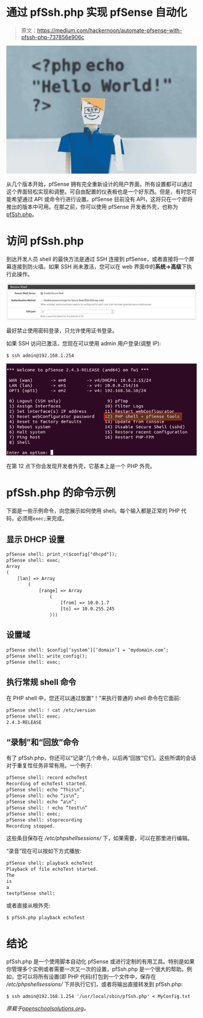 # 通过 pfSsh.php 实现 pfSense 自动化

> 原文：<https://medium.com/hackernoon/automate-pfsense-with-pfssh-php-737856e906c>

![](img/232936583bc4d800418b0145c5d6e970.png)

从几个版本开始，pfSense 拥有完全重新设计的用户界面。所有设置都可以通过这个界面轻松实现和调整。可自由配置的仪表板也是一个好东西。但是，有时您可能希望通过 API 或命令行进行设置。pfSense 目前没有 API，这将只在一个即将推出的版本中可用。在那之前，你可以使用 pfSense 开发者外壳，也称为[pfSsh.php](https://www.netgate.com/docs/pfsense/development/using-the-php-pfsense-shell.html)。

# 访问 pfSsh.php

到达开发人员 shell 的最快方法是通过 SSH 连接到 pfSense，或者直接将一个屏幕连接到防火墙。如果 SSH 尚未激活，您可以在 web 界面中的**系统→高级**下执行此操作。

![](img/30f2bc5670019a443da4f22e416b0f3a.png)

最好禁止使用密码登录，只允许使用证书登录。

如果 SSH 访问已激活，您现在可以使用 admin 用户登录(调整 IP):

```
$ ssh admin@192.168.1.254
```

![](img/e9c45db61a0d3c6df6ae1c856579c053.png)

在第 12 点下你会发现开发者外壳，它基本上是一个 PHP 外壳。

# pfSsh.php 的命令示例

下面是一些示例命令，向您展示如何使用 shell。每个输入都是正常的 PHP 代码，必须用`exec;`来完成。

## 显示 DHCP 设置

```
pfSense shell: print_r($config["dhcpd"]);
pfSense shell: exec;
Array
(
    [lan] => Array
        (
            [range] => Array
                (
                    [from] => 10.0.1.7
                    [to] => 10.0.255.245
                )))
```

## 设置域

```
pfSense shell: $config[‘system’][‘domain’] = ‘mydomain.com’;
pfSense shell: write_config();
pfSense shell: exec;
```

## 执行常规 shell 命令

在 PHP shell 中，您还可以通过放置“！”来执行普通的 shell 命令在它面前:

```
pfSense shell: ! cat /etc/version 
pfSense shell: exec; 
2.4.3-RELEASE
```

## “录制”和“回放”命令

有了 pfSsh.php，你还可以“记录”几个命令，以后再“回放”它们。这些所谓的会话对于重复性任务非常有用。一个例子:

```
pfSense shell: record echoTest 
Recording of echoTest started. 
pfSense shell: echo “This\n”; 
pfSense shell: echo “is\n”; 
pfSense shell: echo “a\n”; 
pfSense shell: ! echo “test\n” 
pfSense shell: exec; 
pfSense shell: stoprecording 
Recording stopped.
```

这些条目保存在 */etc/phpshellsessions/* 下，如果需要，可以在那里进行编辑。

“录音”现在可以按如下方式播放:

```
pfSense shell: playback echoTest 
Playback of file echoTest started. 
The
is 
a 
testpfSense shell:
```

或者直接从根外壳:

```
$ pfSsh.php playback echoTest
```

# 结论

pfSsh.php 是一个使用脚本自动化 pfSense 或进行定制的有用工具。特别是如果你管理多个实例或者需要一次又一次的设置，pfSsh.php 是一个很大的帮助。例如，您可以将所有设置(即 PHP 代码)打包到一个文件中，保存在 */etc/phpshellsessions/* 下并执行它们，或者将输出直接转发到 pfSsh.php:

```
$ ssh admin@192.168.1.254 '/usr/local/sbin/pfSsh.php' < MyConfig.txt
```

*原载于*[*openschoolsolutions.org*](https://openschoolsolutions.org/automate-pfsense-with-pfssh-php/)*。*